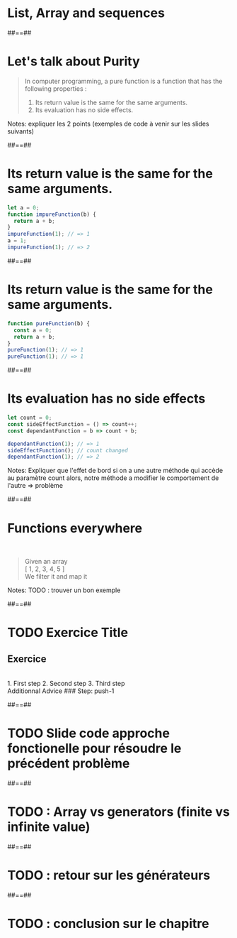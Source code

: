 <!-- .slide: class="transition-white sfeir-bg-red" -->

# List, Array and sequences

##==##

# Let's talk about Purity

> In computer programming, a pure function is a function that has the following properties :
>
> 1. Its return value is the same for the same arguments.
> 2. Its evaluation has no side effects.

Notes:
expliquer les 2 points (exemples de code à venir sur les slides suivants)

##==##

<!-- .slide: class="with-code consolas" -->

# Its return value is the same for the same arguments.

```javascript
let a = 0;
function impureFunction(b) {
  return a + b;
}
impureFunction(1); // => 1
a = 1;
impureFunction(1); // => 2
```

<!-- .element: class="big-code" -->

##==##

<!-- .slide: class="with-code consolas" -->

# Its return value is the same for the same arguments.

```javascript
function pureFunction(b) {
  const a = 0;
  return a + b;
}
pureFunction(1); // => 1
pureFunction(1); // => 1
```

<!-- .element: class="big-code" -->

##==##

<!-- .slide: class="with-code consolas" -->

# Its evaluation has no side effects

```javascript
let count = 0;
const sideEffectFunction = () => count++;
const dependantFunction = b => count + b;

dependantFunction(1); // => 1
sideEffectFunction(); // count changed
dependantFunction(1); // => 2
```

<!-- .element: class="big-code" -->

Notes:
Expliquer que l'effet de bord si on a une autre méthode qui accède au paramètre count
alors, notre méthode a modifier le comportement de l'autre => problème

##==##

# Functions everywhere

<br>

> Given an array <br> \[ 1, 2, 3, 4, 5 \] <br> We filter it and map it

Notes:
TODO : trouver un bon exemple

##==##

<!-- .slide: class="exercice sfeir-bg-pink" -->

# TODO Exercice Title

## Exercice

<br>
1. First step
2. Second step
3. Third step
<br>
Additionnal Advice
### Step: push-1

##==##

# TODO Slide code approche fonctionelle pour résoudre le précédent problème

##==##

# TODO : Array vs generators (finite vs infinite value)

##==##

# TODO : retour sur les générateurs

##==##

# TODO : conclusion sur le chapitre
